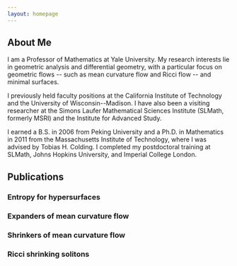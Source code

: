 ```yaml
---
layout: homepage
---
```


## About Me

I am a Professor of Mathematics at Yale University. 
My research interests lie in geometric analysis and differential geometry, with a particular focus on geometric flows -- such as mean curvature flow and Ricci flow -- and minimal surfaces.

I previously held faculty positions at the California Institute of Technology and the University of Wisconsin--Madison. 
I have also been a visiting researcher at the Simons Laufer Mathematical Sciences Institute (SLMath, formerly MSRI) and the Institute for Advanced Study.

I earned a B.S. in 2006 from Peking University and a Ph.D. in Mathematics in 2011 from the Massachusetts Institute of Technology, where I was advised by Tobias H. Colding.
I completed my postdoctoral training at SLMath, Johns Hopkins University, and Imperial College London.

## Publications

### Entropy for hypersurfaces

### Expanders of mean curvature flow

### Shrinkers of mean curvature flow

### Ricci shrinking solitons
